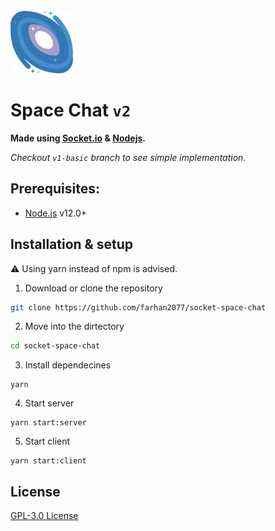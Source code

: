 <br/>

<img height="100px" width="auto" src="space.png"/>

# Space Chat `v2`

<strong>Made using [Socket.io](https://socket.io/) & [Nodejs](https://nodejs.org/en/).</strong>

_Checkout `v1-basic` branch to see simple implementation._

## Prerequisites:

- [Node.js]() v12.0+

## Installation & setup

:warning: Using yarn instead of npm is advised.

1. Download or clone the repository

```sh
git clone https://github.com/farhan2077/socket-space-chat
```

2. Move into the dirtectory

```sh
cd socket-space-chat
```

3. Install dependecines

```
yarn
```

4. Start server

```
yarn start:server
```

5. Start client

```
yarn start:client
```

## License

[GPL-3.0 License](./LICENSE)
